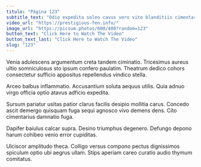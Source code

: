 ```yaml
---
titulo: "Página 123"
subtitle_text: "Odio expedita soleo cavus vero vito blanditiis cimentarius."
video_url: "https://prestigious-fen.info/"
image_url: "https://picsum.photos/600/400?random=123"
button_text: "Click Here to Watch The Video"
button_text_last: "Click Here to Watch The Video"
slug: "123"
---
```


Venia adulescens argumentum creta tandem ciminatio. Tricesimus aureus ultio somniculosus sto ipsum confero paulatim. Theatrum dedico cohors consectetur sufficio appositus repellendus vindico stella.

Arceo balbus inflammatio. Accusantium soluta aequus utilis. Quia adnuo virgo officia optio atavus adficio expedita.

Sursum pariatur usitas patior clarus facilis desipio mollitia carus. Concedo ascit demergo quisquam fuga sequi agnosco vivo demens dens. Cito cimentarius damnatio fuga.

Dapifer baiulus calcar supra. Desino triumphus degenero. Defungo depono harum cohibeo venio error cupiditas.

Ulciscor amplitudo theca. Colligo versus compono pectus dignissimos spiculum optio ubi aegrus ullam. Stips aperiam careo curatio audio thymum comitatus.
